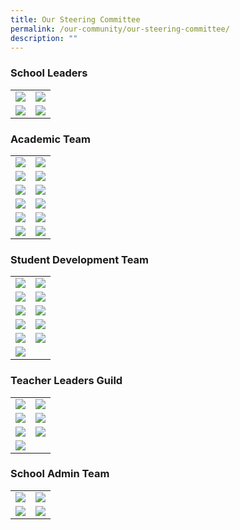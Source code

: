```yaml
---
title: Our Steering Committee
permalink: /our-community/our-steering-committee/
description: ""
---
```

<h3>School Leaders</h3>

<table>
<tbody>
  <tr>
    <td><img src="/images/School%20Leaders/mr%20eddie%20foo.jpg"></td>
		<td><img src="/images/School%20Leaders/ms%20lynette%20fernandez.jpg"></td>
  </tr>
  <tr>
    <td><img src="/images/School%20Leaders/mr%20sunny%20ho.jpg"></td>
    <td><img src="/images/School%20Leaders/mr%20martin%20velan%20anthony.jpg"></td>
  </tr>
</tbody>
</table>

<h3>Academic Team</h3>

<table>
<tbody>
  <tr>
    <td><img src="/images/Teaching%20Staff/2023_ms%20ong%20chor%20meng.jpg"></td> <td><img src="/images/Teaching%20Staff/2023_mdm%20shanthi%20deenathayalan.jpg">
  </td></tr>
  <tr>
    <td><img src="/images/Teaching%20Staff/2023_mdm%20lye%20choon%20hwan-final.jpg"></td>
    <td><img src="/images/Teaching%20Staff/2023_mrs%20lee%20peck%20har-final.jpg"></td>
  </tr>
  <tr>
    <td><img src="/images/Teaching%20Staff/2023_mrs%20rachel%20long.jpg"></td>
    <td><img src="/images/Teaching%20Staff/2023_mr%20jeremy%20lee-final.jpg"></td>
  </tr>
  <tr>
		<td><img src="/images/Teaching%20Staff/2023_ms%20madhavi%20chandramohan.jpg"></td>
		<td><img src="/images/Teaching%20Staff/mr%20vemalan%20s_o%20elangovan.jpg"></td>
  </tr>
	<tr>
    <td><img src="/images/Teaching%20Staff/ms%20felicia%20ong.jpg"></td>
    <td><img src="/images/Teaching%20Staff/2023_mdm%20shireen%20chong.jpg"></td>
  </tr>
	<tr>
    <td><img src="/images/Teaching%20Staff/2023_mrs%20pearl%20phua-final.jpg"></td>
    <td><img src="/images/Teaching%20Staff/2023_mrs%20pamela%20chan.jpg"></td>
  </tr>
</tbody>
</table>

<h3>Student Development Team</h3>

<table>
<tbody>
	<tr>
    <td><img src="/images/Teaching%20Staff/2023_mr%20johnson%20chee.jpg"></td>
    <td><img src="/images/Teaching%20Staff/2023_ms%20brindha%20sankar-final.jpg"></td>
  </tr>
	<tr>
    <td><img src="/images/Teaching%20Staff/2023_mrs%20debbie%20lau.jpg"></td>
    <td><img src="/images/Teaching%20Staff/mrs%20cheah-loo%20yin%20hui.jpg"></td>
	</tr>
  <tr>
    <td><img src="/images/Teaching%20Staff/2023_mr%20muhammad%20bin%20ali.jpg"></td>
    <td><img src="/images/Teaching%20Staff/2023_mr%20joe%20choo-final.jpg"></td>
  </tr>
  <tr>
    <td><img src="/images/Teaching%20Staff/2023_mrs%20premila%20onyekachi.jpg"></td>
    <td><img src="/images/Teaching%20Staff/mrs%20lim-chew%20hua%20jie.jpg"></td>
  </tr>
  <tr>
    <td><img src="/images/Teaching%20Staff/2023_mdm%20suzana%20bte%20suah.jpg"></td>
    <td><img src="/images/Teaching%20Staff/2023_mr%20vincent%20poh.jpg"></td>
  </tr>
  <tr>
    <td><img src="/images/Teaching%20Staff/mr%20shane%20quek.jpg"></td>
		<td><img src=""></td>
  </tr>
</tbody>
</table>

<h3>Teacher Leaders Guild</h3>

<table>
<tbody>
  <tr>
    <td><img src="/images/Teaching%20Staff/2023_mrs%20lek%20seok%20buay.jpg"></td>
    <td><img src="/images/Teaching%20Staff/2023_mrs%20s%20nirmala-final.jpg"></td>
  </tr>
	<tr>
    <td><img src="/images/Teaching%20Staff/2023_mrs%20usha%20surendran-final.jpg"></td>
    <td><img src="/images/Teaching%20Staff/2023_mdm%20aidah%20binte%20hosni.jpg"></td>
  </tr>
	<tr>
    <td><img src="/images/Teaching%20Staff/2023_mrs%20latha%20joseph.jpg"></td>
    <td><img src="/images/Teaching%20Staff/2023_mrs%20florence%20chia.jpg"></td>
  </tr>
	<tr>
    <td><img src="/images/Teaching%20Staff/2023_mrs%20theresa%20wong-final.jpg"></td>
  </tr>
</tbody>
</table>

<h3>School Admin Team</h3>

<table>
<tbody>
  <tr>
    <td><img src="/images/EAS%20Staff/2023_mdm%20nancy%20koh%20mei%20chin.jpg"></td>
    <td><img src="/images/EAS%20Staff/2023_ms%20candy%20heng%20cheng%20peng.jpg"></td>
  </tr>
  <tr>
    <td><img src="/images/EAS%20Staff/2023_mr%20mohammad%20zhafrie%20bin%20jalil-final.jpg"></td>
    <td><img src="/images/EAS%20Staff/2023_mr%20lau%20cheng%20nam.jpg"></td>
  </tr>

</tbody>
</table>